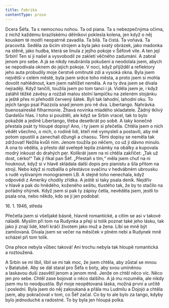```yaml
---
title: Fabrika
contentType: prose
---
```


<section>

Dcera Šéfa. Ta s nemocnou nohou. Ta od piana. Ta s nebezpečnýma očima, z nichž každému brazilskému dělníkovi poklesla kolena, jen když o něj kouskem té modři neopatrně zavadila. Ta bílá. Ta čistá. Ta voňavá. Ta pracovitá. Seděla za šicím strojem a byla jako svatý obrázek, jako madonka na stěně, jako hudba, která se linula z jejího pokoje v Šéfově vile. A ten její Srbín! Ten si ji našel a vysvobodil ze zakletí věčného zadumání. A zabral jenom pro sebe. A já se nikdy neubránila pokušení a neodolala jsem, abych se nepodívala oknem do jejich pokoje. V noci, když přijížděl a reflektory jeho auta probudily moje čerstvě omítnuté zdi a vysoká okna. Byla jsem největší v celém městě, byla jsem srdce toho města, a proto jsem si mohla dovolit nahlédnout, kam jsem nahlížet neměla. A na ty dva jsem se dívala nejraději. Když tančili, toužila jsem po tom tanci i já. Viděla jsem je, i když zatáhli těžké závěsy a rozžali malou stolní lampičku na zeleném stojánku a ještě přes ni přehodili červený šátek. Byli tak lahodní, lahodní oku. To jejich tango psal Piazzola snad jenom pro ně dva. Libertango. Nahrávka buenosaireské filharmonie. Žhavá novinka mladého skladatele. Žádný tklivý Gardelův hlas. I toho si pouštěli, ale když se Srbín vracel, tak to bylo pokaždé a jedině Libertango, třeba desetkrát po sobě. A taky konečně přestala psát ty hloupé dopisy! Ano, i ty jsem si přečetla. Chtěla jsem o nich vědět všechno, o nich, o rodině lidí, kteří mě vymysleli a postavili, aby mě potom opustili a zanechali džungli a chaosu. Těmi dopisy se neměla tak zdržovat! Nežila kvůli nim. Jenom toužila po něčem, co už ji dávno minulo. A ona to věděla, a přesto dál sveřepě lepila známky na obálky a kupovala modrý inkoust do drahých per. Kolikrát jsem na ni chtěla zakřičet: „Tak už dost, cérko!“ Tak jí říkal pan Šéf. „Přestaň s tím,“ měla jsem chuť na ni houknout, když si v hlavě skládala další dopis pro pianistu a šila přitom na stroji. Nebo když si rozbalila o přestávce svačinu v hedvábném ubrousku s rudě vyšívaným monogramem LB. A stejně toho nenechala, když odpovědi z Ameriky chodily zřídka. A ještě si taky psala deník. Nejdřív v hlavě a pak do hnědého, koženého sešitu, tlustého tak, že by to stačilo na pořádný ohýnek. Když jsem si pak ty zápisy četla, nevěděla jsem, jestli to psala ona, nebo někdo, kdo se jí jen podobal:

</section>

<section>

16\. 1. 1946, středa

Přečetla jsem si všelijaké básně, hlavně romantické, a cítím se asi v takové náladě. Myslím při tom na Rudynka a přeji si tolik poznat také jeho lásku, tak jako ji znají lidé, kteří kráčí životem jako muž a žena. Líbí se mně být zamilovaná. Dívala jsem se večer na měsíček v plném nebi a Rudynek mně scházel při tom tolik.

</section>

<section>

Ona přece nebyla vůbec taková! Ani trochu nebyla tak hloupě romantická a roztoužená.

A Srbín se mi líbil, líbil se mi tak moc, že jsem chtěla, aby zůstal se mnou v Batatubě. Aby se dál staral pro Šéfa o boty, aby svou umíněnou a laskavou duši zasvětil jenom a jenom mně. Jenže on chtěl něco víc. Něco jen pro sebe. Chtěl zase bojovat o něco dalšího. A já mu rozuměla, ale nikdy jsem mu to neodpustila. Byl moje neopětovaná láska, možná první a určitě i poslední. Byla jsem do něj zakoukaná a přála mu Ludmilu a Dojojó a chtěla jsem, aby pokračoval v tom, co Šéf začal. Co by to ale bylo za tango, kdyby bylo jednoduché a radostné. To by byla jen hloupá polka.

</section>
